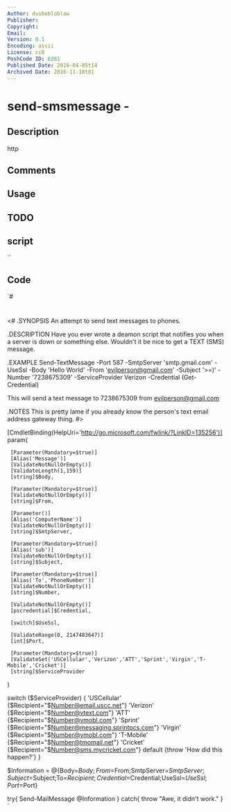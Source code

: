 ```yaml
---
Author: dvsbobloblaw
Publisher: 
Copyright: 
Email: 
Version: 0.1
Encoding: ascii
License: cc0
PoshCode ID: 6281
Published Date: 2016-04-05t14
Archived Date: 2016-11-18t01
---
```


# send-smsmessage - 

## Description

http

## Comments



## Usage



## TODO



## script

``

## Code

`#
 #
 <#
 .SYNOPSIS
 An attempt to send text messages to phones. 
 
 .DESCRIPTION
 Have you ever wrote a deamon script that notifies you when a server is down or something else. Wouldn't it be nice to get a TEXT (SMS) message.
 
 .EXAMPLE 
 Send-TextMessage -Port 587 -SmtpServer 'smtp.gmail.com' -UseSsl -Body 'Hello World' -From 'evilperson@gmail.com' -Subject '>=)' -Number '7238675309' -ServiceProvider Verizon -Credential (Get-Credential)
 
 This will send a text message to 7238675309 from evilperson@gmail.com
 
 .NOTES
 This is pretty lame if you already know the person's text email address gateway thing.
 #>
 
 
 [CmdletBinding(HelpUri='http://go.microsoft.com/fwlink/?LinkID=135256')]
 param(
 
     [Parameter(Mandatory=$true)]
     [Alias('Message')]
     [ValidateNotNullOrEmpty()]
     [ValidateLength(1,159)]
     [string]$Body,
 
     [Parameter(Mandatory=$true)]
     [ValidateNotNullOrEmpty()]
     [string]$From,
 
     [Parameter()]
     [Alias('ComputerName')]
     [ValidateNotNullOrEmpty()]
     [string]$SmtpServer,
 
     [Parameter(Mandatory=$true)]
     [Alias('sub')]
     [ValidateNotNullOrEmpty()]
     [string]$Subject,
 
     [Parameter(Mandatory=$true)]
     [Alias('To','PhoneNumber')]
     [ValidateNotNullOrEmpty()]
     [string]$Number,
 
     [ValidateNotNullOrEmpty()]
     [pscredential]$Credential,
 
     [switch]$UseSsl,
 
     [ValidateRange(0, 2147483647)]
     [int]$Port,
 
     [Parameter(Mandatory=$true)]
     [ValidateSet('USCellular','Verizon','ATT','Sprint','Virgin','T-Mobile','Cricket')]
     [string]$ServiceProvider
 )
 
 switch ($ServiceProvider) {
     'USCellular' {$Recipient="$Number@email.uscc.net"}
     'Verizon' {$Recipient="$Number@vtext.com"}
     'ATT' {$Recipient="$Number@vmobl.com"}
     'Sprint' {$Recipient="$Number@messaging.sprintpcs.com"}
     'Virgin' {$Recipient="$Number@vmobl.com"}
     'T-Mobile' {$Recipient="$Number@tmomail.net"}
     'Cricket' {$Recipient="$Number@sms.mycricket.com"}
     default {throw 'How did this happen?'}
 }
 
 $Information = @{Body=$Body;From=$From;SmtpServer=$SmtpServer;Subject=$Subject;To=$Recipient;Credential=$Credential;UseSsl=$UseSsl;Port=$Port}
 
 try{
     Send-MailMessage @Information
 }
 catch{
     throw "Awe, it didn't work."
 }
`

